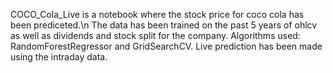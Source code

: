 COCO_Cola_Live is a notebook where the stock price for coco cola has been prediceted.\n
The data has been trained on the past 5 years of ohlcv as well as dividends and stock split for the company.
Algorithms used: RandomForestRegressor and GridSearchCV.
Live prediction has been made using the intraday data.
